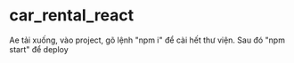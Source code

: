 # car_rental_react
Ae tải xuống, vào project, gõ lệnh "npm i" để cài hết thư viện. Sau đó "npm start" để deploy
